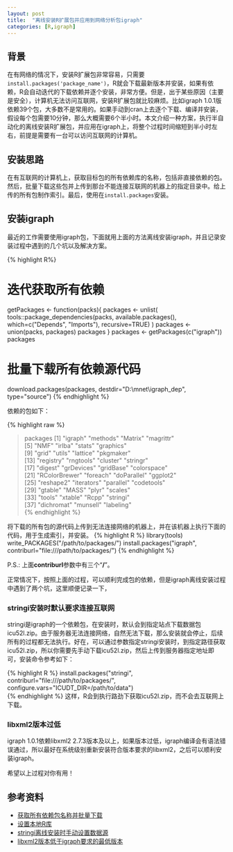 ```yaml
---
layout: post
title:  "离线安装R扩展包并应用到网络分析包igraph"
categories: [R,igraph]
---
```


## 背景
在有网络的情况下，安装R扩展包非常容易，只需要`install.packages('package_name')`，R就会下载最新版本并安装，如果有依赖，R会自动迭代的下载依赖并逐个安装，非常方便。但是，出于某些原因（主要是安全），计算机无法访问互联网，安装R扩展包就比较麻烦。比如igraph 1.0.1版依赖39个包，大多数不是常用的。如果手动到cran上去逐个下载、编译并安装，假设每个包需要10分钟，那么大概需要6个半小时。本文介绍一种方案，执行半自动化的离线安装R扩展包，并应用在igraph上，将整个过程时间缩短到半小时左右，前提是需要有一台可以访问互联网的计算机。

## 安装思路
在有互联网的计算机上，获取目标包的所有依赖库的名称，包括非直接依赖的包。然后，批量下载这些包并上传到那台不能连接互联网的机器上的指定目录中。给上传的所有包制作索引。最后，使用在`install.packages`安装。

## 安装igraph
最近的工作需要使用igraph包，下面就用上面的方法离线安装igraph，并且记录安装过程中遇到的几个坑以及解决方案。

{% highlight R%}
# 迭代获取所有依赖
getPackages <- function(packs){
  packages <- unlist(
    tools::package_dependencies(packs, available.packages(),
                                which=c("Depends", "Imports"), recursive=TRUE)
  )
  packages <- union(packs, packages)
  packages
}
packages <- getPackages(c("igraph"))
packages

# 批量下载所有依赖源代码
download.packages(packages, destdir="D:\\mnet\\igraph_dep", type="source")
{% endhighlight %}

依赖的包如下：

{% highlight raw %}
> packages
 [1] "igraph"       "methods"      "Matrix"       "magrittr"    
 [5] "NMF"          "irlba"        "stats"        "graphics"    
 [9] "grid"         "utils"        "lattice"      "pkgmaker"    
[13] "registry"     "rngtools"     "cluster"      "stringr"     
[17] "digest"       "grDevices"    "gridBase"     "colorspace"  
[21] "RColorBrewer" "foreach"      "doParallel"   "ggplot2"     
[25] "reshape2"     "iterators"    "parallel"     "codetools"   
[29] "gtable"       "MASS"         "plyr"         "scales"      
[33] "tools"        "xtable"       "Rcpp"         "stringi"     
[37] "dichromat"    "munsell"      "labeling"   
{% endhighlight %}

将下载的所有包的源代码上传到无法连接网络的机器上，并在该机器上执行下面的代码，用于生成索引，并安装。
{% highlight R %}
library(tools)
write_PACKAGES("/path/to/packages/")
install.packages("igraph", contriburl="file:///path/to/packages/")
{% endhighlight %}

P.S.: 上面**contriburl**参数中有三个“**/**”。

正常情况下，按照上面的过程，可以顺利完成包的依赖，但是igraph离线安装过程中遇到了两个坑，这里顺便记录一下，

### stringi安装时默认要求连接互联网
stringi是igraph的一个依赖包，在安装时，默认会到指定站点下载数据包icu52l.zip。由于服务器无法连接网络，自然无法下载，那么安装就会停止，后续所有的过程都无法执行。好在，可以通过参数指定stringi安装时，到指定路径获取icu52l.zip，所以你需要先手动下载icu52l.zip，然后上传到服务器指定地址即可，安装命令参考如下：

{% highlight R %}
install.packages("stringi", 
    contriburl="file:///path/to/packages/", 
    configure.vars="ICUDT_DIR=/path/to/data")  
{% endhighlight %}
这样，R会到执行路劲下获取icu52l.zip，而不会去互联网上下载。

### libxml2版本过低
igraph 1.0.1依赖libxml2 2.7.3版本及以上，如果版本过低，igraph编译会有语法错误通过，所以最好在系统级别重新安装符合版本要求的libxml2，之后可以顺利安装igraph。

希望以上过程对你有用！

## 参考资料
* [获取所有依赖包名称并批量下载](http://stackoverflow.com/questions/6281322/only-download-sources-of-a-package-and-all-dependencies/15650828#15650828)
* [设置本地R库](http://stackoverflow.com/questions/10807804/offline-install-of-r-package-and-dependencies/10841614#10841614)
* [stringi离线安装时手动设置数据源](http://stackoverflow.com/questions/27553452/how-to-install-stringi-library-from-archive-and-install-the-local-icu52l-zip/28530498#28530498)
* [libxml2版本低于igraph要求的最低版本](https://lists.nongnu.org/archive/html/igraph-help/2015-10/msg00022.html)